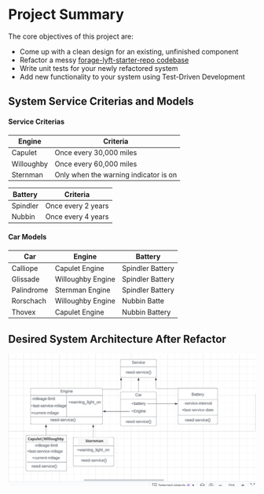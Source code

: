 # Project Summary

The core objectives of this project are:

- Come up with a clean design for an existing, unfinished component
- Refactor a messy [forage-lyft-starter-repo codebase](https://github.com/vagabond-systems/forage-lyft-starter-repo)
- Write unit tests for your newly refactored system
- Add new functionality to your system using Test-Driven Development

## System Service Criterias and Models

#### Service Criterias

| Engine | Criteria |
| ------ | -------- |
| Capulet | Once every 30,000 miles |
| Willoughby | Once every 60,000 miles |
| Sternman | 	Only when the warning indicator is on |

| Battery | Criteria |
| ------- | -------- |
| Spindler | Once every 2 years |
| Nubbin | Once every 4 years |

#### Car Models

| Car | Engine | Battery |
| --- | ------ | ------- |
| Calliope | Capulet Engine | Spindler Battery |
| Glissade | Willoughby Engine | Spindler Battery |
| Palindrome | Sternman Engine | Spindler Battery |
| Rorschach | Willoughby Engine | Nubbin Batte |
| Thovex | Capulet Engine | Nubbin Battery |


## Desired System Architecture After Refactor
![lyft rentals](images/lyft-car-rentals-uml.png)